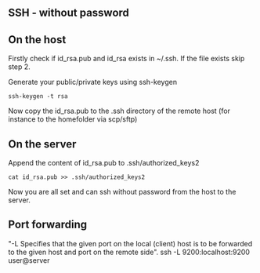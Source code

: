 SSH - without password
----------------------

On the host
-----------

Firstly check if id_rsa.pub and id_rsa exists in ~/.ssh. If the file exists skip step 2.

Generate your public/private keys using ssh-keygen

```
ssh-keygen -t rsa
```

Now copy the id_rsa.pub to the .ssh directory of the remote host (for instance to the homefolder via scp/sftp)

On the server
-------------

Append the content of id_rsa.pub to .ssh/authorized_keys2

```
cat id_rsa.pub >> .ssh/authorized_keys2
```

Now you are all set and can ssh without password from the host to the server.

Port forwarding
---------------
"-L Specifies that the given port on the local (client) host is to be forwarded to the given host and port on the remote side".
ssh -L 9200:localhost:9200 user@server



